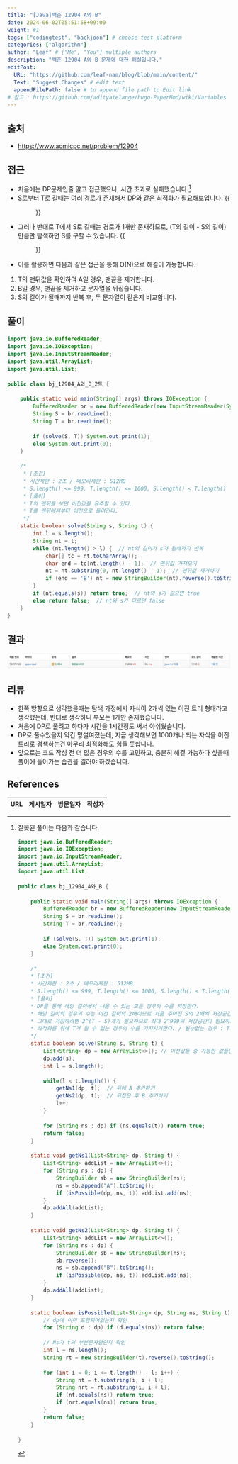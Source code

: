 ```yaml
---
title: "[Java]백준 12904 A와 B"
date: 2024-06-02T05:51:58+09:00
weight: #1
tags: ["codingtest", "backjoon"] # choose test platform
categories: ["algorithm"]
author: "Leaf" # ["Me", "You"] multiple authors
description: "백준 12904 A와 B 문제에 대한 해설입니다."
editPost:
  URL: "https://github.com/leaf-nam/blog/blob/main/content/"
  Text: "Suggest Changes" # edit text
  appendFilePath: false # to append file path to Edit link
# 참고 : https://github.com/adityatelange/hugo-PaperMod/wiki/Variables
---
```


## 출처

- https://www.acmicpc.net/problem/12904

## 접근

- 처음에는 DP문제인줄 알고 접근했으나, 시간 초과로 실패했습니다.[^1]
- S로부터 T로 갈때는 여러 경로가 존재해서 DP와 같은 최적화가 필요해보입니다.
  {{<figure src="solve1.jpeg" caption="S에서 시작할 경우 2^(T의 길이 - S의 길이) 만큼의 탐색이 필요합니다.">}}
- 그러나 반대로 T에서 S로 갈때는 경로가 1개만 존재하므로, (T의 길이 - S의 길이)만큼만 탐색하면 S를 구할 수 있습니다.
  {{<figure src="solve2.jpeg" caption="T에서 S로 갈때는 T의 맨뒤 값으로 이전 노드를 예측하는 것이 가능합니다.">}}
- 이를 활용하면 다음과 같은 접근을 통해 O(N)으로 해결이 가능합니다.

1. T의 맨뒤값을 확인하여 A일 경우, 맨끝을 제거합니다.
2. B일 경우, 맨끝을 제거하고 문자열을 뒤집습니다.
3. S의 길이가 될때까지 반복 후, 두 문자열이 같은지 비교합니다.

## 풀이

```java
import java.io.BufferedReader;
import java.io.IOException;
import java.io.InputStreamReader;
import java.util.ArrayList;
import java.util.List;

public class bj_12904_A와_B_2트 {

    public static void main(String[] args) throws IOException {
        BufferedReader br = new BufferedReader(new InputStreamReader(System.in));
        String S = br.readLine();
        String T = br.readLine();

        if (solve(S, T)) System.out.print(1);
        else System.out.print(0);
    }

    /*
     * [조건]
     * 시간제한 : 2초 / 메모리제한 : 512MB
     * S.length() <= 999, T.length() <= 1000, S.length() < T.length()
     * [풀이]
     * T의 맨뒤를 보면 이전값을 유추할 수 있다.
     * T를 맨뒤에서부터 이전으로 돌려간다.
     */
    static boolean solve(String s, String t) {
        int l = s.length();
        String nt = t;
        while (nt.length() > l) {  // nt의 길이가 s가 될때까지 반복
            char[] tc = nt.toCharArray();
            char end = tc[nt.length() - 1];  // 맨뒤값 가져오기
            nt = nt.substring(0, nt.length() - 1);  // 맨뒤값 제거하기
            if (end == 'B') nt = new StringBuilder(nt).reverse().toString();  // B일 경우 뒤집기
        }
        if (nt.equals(s)) return true;  // nt와 s가 같으면 true
        else return false;  // nt와 s가 다르면 false
    }
}
```

## 결과

![result](solve3.png)

## 리뷰

- 한쪽 방향으로 생각했을때는 탐색 과정에서 자식이 2개씩 있는 이진 트리 형태라고 생각했는데, 반대로 생각하니 부모는 1개만 존재했습니다.
- 처음에 DP로 풀려고 하다가 시간을 1시간정도 써서 아쉬웠습니다.
- DP로 풀수있을지 약간 망설여졌는데, 지금 생각해보면 1000개나 되는 자식을 이진트리로 검색하는건 아무리 최적화해도 힘들 듯합니다.
- 앞으로는 코드 작성 전 더 많은 경우의 수를 고민하고, 충분히 해결 가능하다 싶을때 풀이에 들어가는 습관을 길러야 하겠습니다.

## References

| URL | 게시일자 | 방문일자 | 작성자 |
| :-- | :------- | :------- | :----- |

[^1]: 잘못된 풀이는 다음과 같습니다.

    ```java
    import java.io.BufferedReader;
    import java.io.IOException;
    import java.io.InputStreamReader;
    import java.util.ArrayList;
    import java.util.List;

    public class bj_12904_A와_B {

        public static void main(String[] args) throws IOException {
            BufferedReader br = new BufferedReader(new InputStreamReader(System.in));
            String S = br.readLine();
            String T = br.readLine();

            if (solve(S, T)) System.out.print(1);
            else System.out.print(0);
        }

        /*
        * [조건]
        * 시간제한 : 2초 / 메모리제한 : 512MB
        * S.length() <= 999, T.length() <= 1000, S.length() < T.length()
        * [풀이]
        * DP를 통해 해당 길이에서 나올 수 있는 모든 경우의 수를 저장한다.
        * 해당 길이의 경우의 수는 이전 길이의 2배이므로 처음 주어진 S의 2배씩 저장공간이 필요하다.
        * 그대로 저장하려면 2^(T - S)개가 필요하므로 최대 2^999의 저장공간이 필요하므로 최적화해야 한다.
        * 최적화를 위해 T가 될 수 없는 경우의 수를 가지치기한다. / 될수없는 경우 : T의 일부가 아니면서 뒤집은 T의 일부가 아닐때
        */
        static boolean solve(String s, String t) {
            List<String> dp = new ArrayList<>(); // 이전값들 중 가능한 값들만 저장하는 dp 리스트
            dp.add(s);
            int l = s.length();

            while(l < t.length()) {
                getNs1(dp, t);  // 뒤에 A 추가하기
                getNs2(dp, t);  // 뒤집은 후 B 추가하기
                l++;
            }

            for (String ns : dp) if (ns.equals(t)) return true;
            return false;
        }

        static void getNs1(List<String> dp, String t) {
            List<String> addList = new ArrayList<>();
            for (String ns : dp) {
                StringBuilder sb = new StringBuilder(ns);
                ns = sb.append("A").toString();
                if (isPossible(dp, ns, t)) addList.add(ns);
            }
            dp.addAll(addList);
        }

        static void getNs2(List<String> dp, String t) {
            List<String> addList = new ArrayList<>();
            for (String ns : dp) {
                StringBuilder sb = new StringBuilder(ns);
                sb.reverse();
                ns = sb.append("B").toString();
                if (isPossible(dp, ns, t)) addList.add(ns);
            }
            dp.addAll(addList);
        }

        static boolean isPossible(List<String> dp, String ns, String t) {
            // dp에 이미 포함되어있는지 확인
            for (String d : dp) if (d.equals(ns)) return false;

            // Ns가 t의 부분문자열인지 확인
            int l = ns.length();
            String rt = new StringBuilder(t).reverse().toString();

            for (int i = 0; i <= t.length() - l; i++) {
                String nt = t.substring(i, i + l);
                String nrt = rt.substring(i, i + l);
                if (nt.equals(ns)) return true;
                if (nrt.equals(ns)) return true;
            }
            return false;
        }

    }
    ```
